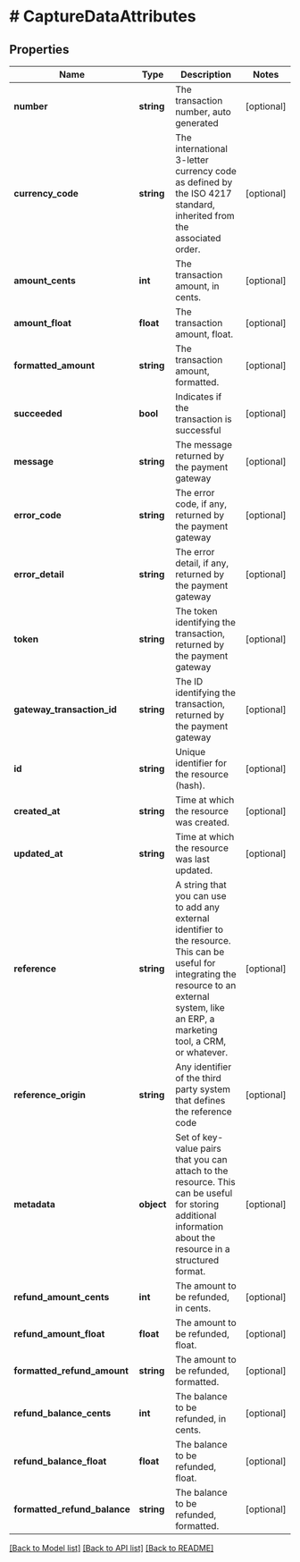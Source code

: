 # # CaptureDataAttributes

## Properties

Name | Type | Description | Notes
------------ | ------------- | ------------- | -------------
**number** | **string** | The transaction number, auto generated | [optional]
**currency_code** | **string** | The international 3-letter currency code as defined by the ISO 4217 standard, inherited from the associated order. | [optional]
**amount_cents** | **int** | The transaction amount, in cents. | [optional]
**amount_float** | **float** | The transaction amount, float. | [optional]
**formatted_amount** | **string** | The transaction amount, formatted. | [optional]
**succeeded** | **bool** | Indicates if the transaction is successful | [optional]
**message** | **string** | The message returned by the payment gateway | [optional]
**error_code** | **string** | The error code, if any, returned by the payment gateway | [optional]
**error_detail** | **string** | The error detail, if any, returned by the payment gateway | [optional]
**token** | **string** | The token identifying the transaction, returned by the payment gateway | [optional]
**gateway_transaction_id** | **string** | The ID identifying the transaction, returned by the payment gateway | [optional]
**id** | **string** | Unique identifier for the resource (hash). | [optional]
**created_at** | **string** | Time at which the resource was created. | [optional]
**updated_at** | **string** | Time at which the resource was last updated. | [optional]
**reference** | **string** | A string that you can use to add any external identifier to the resource. This can be useful for integrating the resource to an external system, like an ERP, a marketing tool, a CRM, or whatever. | [optional]
**reference_origin** | **string** | Any identifier of the third party system that defines the reference code | [optional]
**metadata** | **object** | Set of key-value pairs that you can attach to the resource. This can be useful for storing additional information about the resource in a structured format. | [optional]
**refund_amount_cents** | **int** | The amount to be refunded, in cents. | [optional]
**refund_amount_float** | **float** | The amount to be refunded, float. | [optional]
**formatted_refund_amount** | **string** | The amount to be refunded, formatted. | [optional]
**refund_balance_cents** | **int** | The balance to be refunded, in cents. | [optional]
**refund_balance_float** | **float** | The balance to be refunded, float. | [optional]
**formatted_refund_balance** | **string** | The balance to be refunded, formatted. | [optional]

[[Back to Model list]](../../README.md#models) [[Back to API list]](../../README.md#endpoints) [[Back to README]](../../README.md)
